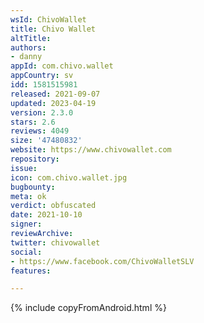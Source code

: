 ```yaml
---
wsId: ChivoWallet
title: Chivo Wallet
altTitle: 
authors:
- danny
appId: com.chivo.wallet
appCountry: sv
idd: 1581515981
released: 2021-09-07
updated: 2023-04-19
version: 2.3.0
stars: 2.6
reviews: 4049
size: '47480832'
website: https://www.chivowallet.com
repository: 
issue: 
icon: com.chivo.wallet.jpg
bugbounty: 
meta: ok
verdict: obfuscated
date: 2021-10-10
signer: 
reviewArchive: 
twitter: chivowallet
social:
- https://www.facebook.com/ChivoWalletSLV
features: 

---
```


{% include copyFromAndroid.html %}
